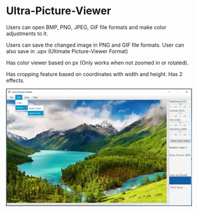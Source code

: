 # Ultra-Picture-Viewer

Users can open BMP, PNG, JPEG, GIF file formats and make color adjustments to it.

Users can save the changed image in PNG and GIF file formats. User can also save in .upv (Ultimate Picture-Viewer Format)

Has color viewer based on px (Only works when not zoomed in or rotated). 

Has cropping feature based on coordinates with width and height. Has 2 effects. 

<img src="https://github.com/Vision-Paudel/Ultra-Picture-Viewer/blob/main/Ultra%20Picture-Viewer%20ver.1.90.png" alt="Image could not be displayed">
